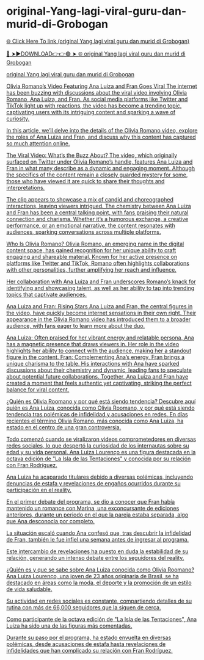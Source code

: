 # original-Yang-lagi-viral-guru-dan-murid-di-Grobogan

<a href="https://jovlex.cfd/dfhuf"> 🌐 Click Here To link (original Yang lagi viral guru dan murid di Grobogan)

🔴 ➤►DOWNLOAD👉👉🟢 ➤  <a href="https://jovlex.cfd/dfhuf"> 🌐 original Yang lagi viral guru dan murid di Grobogan

original Yang lagi viral guru dan murid di Grobogan

Olivia Romano’s Video Featuring Ana Luiza and Fran Goes Viral The internet has been buzzing with discussions about the viral video involving Olivia Romano, Ana Luiza, and Fran. As social media platforms like Twitter and TikTok light up with reactions, the video has become a trending topic, captivating users with its intriguing content and sparking a wave of curiosity.

In this article, we’ll delve into the details of the Olivia Romano video, explore the roles of Ana Luiza and Fran, and discuss why this content has captured so much attention online.

The Viral Video: What’s the Buzz About? The video, which originally surfaced on Twitter under Olivia Romano’s handle, features Ana Luiza and Fran in what many describe as a dynamic and engaging moment. Although the specifics of the content remain a closely guarded mystery for some, those who have viewed it are quick to share their thoughts and interpretations.

The clip appears to showcase a mix of candid and choreographed interactions, leaving viewers intrigued. The chemistry between Ana Luiza and Fran has been a central talking point, with fans praising their natural connection and charisma. Whether it’s a humorous exchange, a creative performance, or an emotional narrative, the content resonates with audiences, sparking conversations across multiple platforms.

Who Is Olivia Romano? Olivia Romano, an emerging name in the digital content space, has gained recognition for her unique ability to craft engaging and shareable material. Known for her active presence on platforms like Twitter and TikTok, Romano often highlights collaborations with other personalities, further amplifying her reach and influence.

Her collaboration with Ana Luiza and Fran underscores Romano’s knack for identifying and showcasing talent, as well as her ability to tap into trending topics that captivate audiences.

Ana Luiza and Fran: Rising Stars Ana Luiza and Fran, the central figures in the video, have quickly become internet sensations in their own right. Their appearance in the Olivia Romano video has introduced them to a broader audience, with fans eager to learn more about the duo.

Ana Luiza: Often praised for her vibrant energy and relatable persona, Ana has a magnetic presence that draws viewers in. Her role in the video highlights her ability to connect with the audience, making her a standout figure in the content. Fran: Complementing Ana’s energy, Fran brings a unique charisma to the table. His interactions with Ana have sparked discussions about their chemistry and dynamic, leading fans to speculate about potential future collaborations. Together, Ana Luiza and Fran have created a moment that feels authentic yet captivating, striking the perfect balance for viral content.

¿Quién es Olivia Roomano y por qué está siendo tendencia? Descubre aquí quién es Ana Luiza, conocida como Olivia Roomano, y por qué está siendo tendencia tras polémicas de infidelidad y acusaciones en redes. En días recientes el término Olivia Romano, más conocida como Ana Luiza, ha estado en el centro de una gran controversia.

Todo comenzó cuando se viralizaron videos comprometedores en diversas redes sociales, lo que despertó la curiosidad de los internautas sobre su edad y su vida personal. Ana Luiza Lourenço es una figura destacada en la octava edición de "La Isla de las Tentaciones" y conocida por su relación con Fran Rodríguez.

Ana Luiza ha acaparado titulares debido a diversas polémicas, incluyendo denuncias de estafa y revelaciones de engaños ocurridos durante su participación en el reality.

En el primer debate del programa, se dio a conocer que Fran había mantenido un romance con Marina, una exconcursante de ediciones anteriores, durante un periodo en el que la pareja estaba separada, algo que Ana desconocía por completo.

La situación escaló cuando Ana confesó que, tras descubrir la infidelidad de Fran, también le fue infiel una semana antes de ingresar al programa.

Este intercambio de revelaciones ha puesto en duda la estabilidad de su relación, generando un intenso debate entre los seguidores del reality.

¿Quién es y que se sabe sobre Ana Luiza conocida como Olivia Roomano? Ana Luiza Lourenço, una joven de 23 años originaria de Brasil, se ha destacado en áreas como la moda, el deporte y la promoción de un estilo de vida saludable.

Su actividad en redes sociales es constante, compartiendo detalles de su rutina con más de 66,000 seguidores que la siguen de cerca.

Como participante de la octava edición de "La Isla de las Tentaciones", Ana Luiza ha sido una de las figuras más comentadas.

Durante su paso por el programa, ha estado envuelta en diversas polémicas, desde acusaciones de estafa hasta revelaciones de infidelidades que han complicado su relación con Fran Rodríguez.
